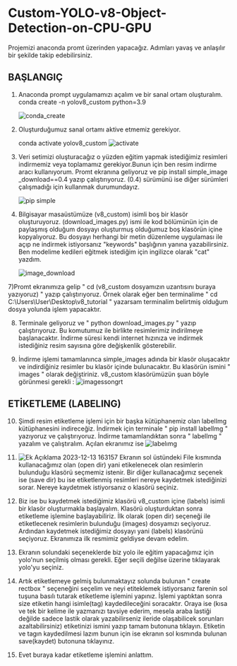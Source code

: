 # Custom-YOLO-v8-Object-Detection-on-CPU-GPU

Projemizi anaconda promt üzerinden yapacağız. Adımları yavaş ve anlaşılır bir şekilde takip edebilirsiniz.

## BAŞLANGIÇ ##

1) Anaconda prompt uygulamamızı açalım ve bir sanal ortam oluşturalım.
    conda create -n yolov8_custom python=3.9

    ![conda_create](https://github.com/Poyqraz/Custom-YOLO-v8-Object-Detection-on-CPU-GPU/assets/48729799/01e82d3a-5bac-4a60-9b6c-affc139411ba)

3) Oluşturduğumuz sanal ortamı aktive etmemiz gerekiyor.

   conda activate yolov8_custom
   ![activate](https://github.com/Poyqraz/Custom-YOLO-v8-Object-Detection-on-CPU-GPU/assets/48729799/4f27f433-48a0-46f1-9fe3-b3655b1e449a)

5) Veri setimizi oluşturacağız o yüzden eğitim yapmak istediğimiz resimleri indirmemiz veya toplamamız gerekiyor.Bunun için ben resim indirme aracı kullanıyorum. Promt ekranına geliyoruz ve
   pip install simple_image _download==0.4 yazıp çalıştırıyoruz. (0.4) sürümünü ise diğer sürümleri çalışmadığı için kullanmak durumundayız. 

   ![pip simple](https://github.com/Poyqraz/Custom-YOLO-v8-Object-Detection-on-CPU-GPU/assets/48729799/823e7767-7e3f-46f5-83bc-5d4869104fb4)

6) Bilgisayar masaüstümüze (v8_custom) isimli boş bir klasör oluşturuyoruz. (download_images.py) ismi ile kod bölümünün için de paylaşmış olduğum dosyayı oluşturmuş olduğumuz boş klasörün içine kopyalıyoruz. Bu dosyayı herhangi bir metin düzenleme uygulaması ile açıp ne indirmek istiyorsanız "keywords" başlığının yanına yazabilirsiniz. Ben modelime kedileri eğitmek istediğim için ingilizce olarak "cat" yazdım.
   
   ![image_download](https://github.com/Poyqraz/Custom-YOLO-v8-Object-Detection-on-CPU-GPU/assets/48729799/0ab21af6-6d92-4e2a-a1c6-ea94446d445f)


7)Promt ekranımıza gelip " cd (v8_custom dosyamızın uzantısını buraya yazıyoruz) " yazıp çalıştırıyoruz. Örnek olarak eğer ben terminalime " cd C:\Users\User\Desktop\v8_tutorial " yazarsam terminalim belirtmiş olduğum dosya yolunda işlem yapacaktır.
   

8) Terminale geliyoruz ve " python download_images.py " yazıp çalıştırıyoruz. Bu komutumuz ile birlikte resimlerimiz indirilmeye başlanacaktır. İndirme süresi kendi internet hızınıza ve indirmek istediğiniz resim sayısına göre değişkenlik gösterebilir.

9) İndirme işlemi tamamlanınca simple_images adında bir klasör oluşacaktır ve indirdiğiniz resimler bu klasör içinde bulunacaktır. Bu klasörün ismini " images " olarak değiştiriniz. v8_custom klasörümüzün şuan böyle görünmesi gerekli :  ![imagessongrt](https://github.com/Poyqraz/Custom-YOLO-v8-Object-Detection-on-CPU-GPU/assets/48729799/3425a756-f4a5-44f2-9160-9a60f1f66b57)

## ETİKETLEME (LABELING) ##

10) Şimdi resim etiketleme işlemi için bir başka kütüphanemiz olan labelImg kütüphanesini indireceğiz. İndirmek için terminale " pip install labelImg " yazıyoruz ve çalıştırıyoruz. İndirme tamamlandıktan sonra " labelImg " yazalım ve çalıştıralım. Açılan ekranımız ise ![labelımg](https://github.com/Poyqraz/Custom-YOLO-v8-Object-Detection-on-CPU-GPU/assets/48729799/30f789e3-da4e-4dc0-9a95-5395f4c9b408)

11) ![Ek Açıklama 2023-12-13 163157](https://github.com/Poyqraz/Custom-YOLO-v8-Object-Detection-on-CPU-GPU/assets/48729799/a5aa3357-f441-480a-a1c0-de3a884edacf) Ekranın sol üstündeki File kısmında kullanacağımız olan (open dir) yani etikelenecek olan resimlerin bulunduğu klasörü seçmemiz istenir. Bir diğer kullanacağımız seçenek ise (save dir) bu ise etiketlenmiş resimleri nereye kaydetmek istediğinizi sorar. Nereye kaydetmek istiyorsanız o klasörü seçiniz.

12) Biz ise bu kaydetmek istediğimiz klasörü v8_custom içine (labels) isimli bir klasör oluşturmakla başlayalım. Klasörü oluşturduktan sonra etiketleme işlemine başlayabiliriz. İlk olarak (open dir) seçeneği ile etiketlecenek resimlerin bulunduğu (images) dosyamızı seçiyoruz. Ardından kaydetmek istediğimiz dosyayı yani (labels) klasörünü seçiyoruz. Ekranımıza ilk resmimiz geldiyse devam edelim.

13) Ekranın solundaki seçeneklerde biz yolo ile eğitim yapacağımız için yolo'nun seçilmiş olması gerekli. Eğer seçili değilse üzerine tıklayarak yolo'yu seçiniz.

14) Artık etiketlemeye gelmiş bulunmaktayız solunda bulunan " create rectbox " seçeneğini seçelim ve neyi etiteklemek istiyorsanız farenin sol tuşuna basılı tutarak etiketleme işlemini yapınız. İşlemi yaptıktan sonra size etiketin hangi isimle(tag) kaydedileceğini soracaktır. Oraya ise (kısa ve tek bir kelime ile yazmanızı tavsiye ederim, mesela araba lastiği değilde sadece lastik olarak yazabilirseniz ileride olaşabilicek sorunları azaltabilirsiniz) etiketinizi ismini yazıp tamam butonuna tıklayın. Etiketin ve tagın kaydedilmesi lazım bunun için ise ekranın sol kısmında bulunan save(kaydet) butonuna tıklayınız.

15) Evet buraya kadar etiketleme işlemini anlattım.





